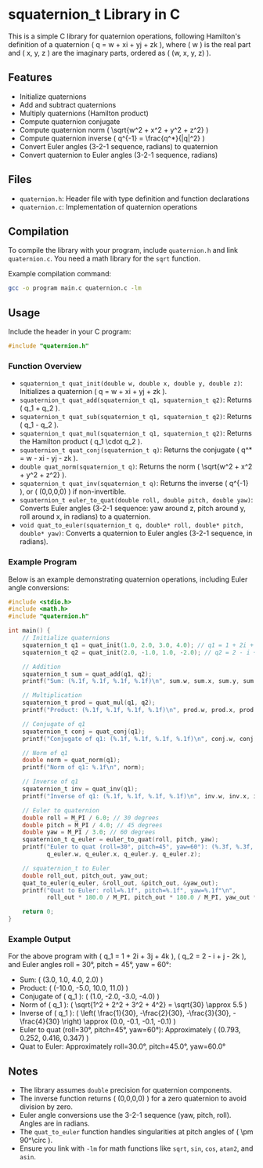 # squaternion_t Library in C

This is a simple C library for quaternion operations, following Hamilton's definition of a quaternion \( q = w + xi + yj + zk \), where \( w \) is the real part and \( x, y, z \) are the imaginary parts, ordered as \( (w, x, y, z) \).

## Features

- Initialize quaternions
- Add and subtract quaternions
- Multiply quaternions (Hamilton product)
- Compute quaternion conjugate
- Compute quaternion norm \( \sqrt{w^2 + x^2 + y^2 + z^2} \)
- Compute quaternion inverse \( q^{-1} = \frac{q^*}{|q|^2} \)
- Convert Euler angles (3-2-1 sequence, radians) to quaternion
- Convert quaternion to Euler angles (3-2-1 sequence, radians)

## Files

- `quaternion.h`: Header file with type definition and function declarations
- `quaternion.c`: Implementation of quaternion operations

## Compilation

To compile the library with your program, include `quaternion.h` and link `quaternion.c`. You need a math library for the `sqrt` function.

Example compilation command:

```bash
gcc -o program main.c quaternion.c -lm
```

## Usage

Include the header in your C program:

```c
#include "quaternion.h"
```

### Function Overview

- `squaternion_t quat_init(double w, double x, double y, double z)`: Initializes a quaternion \( q = w + xi + yj + zk \).
- `squaternion_t quat_add(squaternion_t q1, squaternion_t q2)`: Returns \( q_1 + q_2 \).
- `squaternion_t quat_sub(squaternion_t q1, squaternion_t q2)`: Returns \( q_1 - q_2 \).
- `squaternion_t quat_mul(squaternion_t q1, squaternion_t q2)`: Returns the Hamilton product \( q_1 \cdot q_2 \).
- `squaternion_t quat_conj(squaternion_t q)`: Returns the conjugate \( q^* = w - xi - yj - zk \).
- `double quat_norm(squaternion_t q)`: Returns the norm \( \sqrt{w^2 + x^2 + y^2 + z^2} \).
- `squaternion_t quat_inv(squaternion_t q)`: Returns the inverse \( q^{-1} \), or \( (0,0,0,0) \) if non-invertible.
- `squaternion_t euler_to_quat(double roll, double pitch, double yaw)`: Converts Euler angles (3-2-1 sequence: yaw around z, pitch around y, roll around x, in radians) to a quaternion.
- `void quat_to_euler(squaternion_t q, double* roll, double* pitch, double* yaw)`: Converts a quaternion to Euler angles (3-2-1 sequence, in radians).

### Example Program

Below is an example demonstrating quaternion operations, including Euler angle conversions:

```c
#include <stdio.h>
#include <math.h>
#include "quaternion.h"

int main() {
    // Initialize quaternions
    squaternion_t q1 = quat_init(1.0, 2.0, 3.0, 4.0); // q1 = 1 + 2i + 3j + 4k
    squaternion_t q2 = quat_init(2.0, -1.0, 1.0, -2.0); // q2 = 2 - i + j - 2k

    // Addition
    squaternion_t sum = quat_add(q1, q2);
    printf("Sum: (%.1f, %.1f, %.1f, %.1f)\n", sum.w, sum.x, sum.y, sum.z);

    // Multiplication
    squaternion_t prod = quat_mul(q1, q2);
    printf("Product: (%.1f, %.1f, %.1f, %.1f)\n", prod.w, prod.x, prod.y, prod.z);

    // Conjugate of q1
    squaternion_t conj = quat_conj(q1);
    printf("Conjugate of q1: (%.1f, %.1f, %.1f, %.1f)\n", conj.w, conj.x, conj.y, conj.z);

    // Norm of q1
    double norm = quat_norm(q1);
    printf("Norm of q1: %.1f\n", norm);

    // Inverse of q1
    squaternion_t inv = quat_inv(q1);
    printf("Inverse of q1: (%.1f, %.1f, %.1f, %.1f)\n", inv.w, inv.x, inv.y, inv.z);

    // Euler to quaternion
    double roll = M_PI / 6.0; // 30 degrees
    double pitch = M_PI / 4.0; // 45 degrees
    double yaw = M_PI / 3.0; // 60 degrees
    squaternion_t q_euler = euler_to_quat(roll, pitch, yaw);
    printf("Euler to quat (roll=30°, pitch=45°, yaw=60°): (%.3f, %.3f, %.3f, %.3f)\n",
           q_euler.w, q_euler.x, q_euler.y, q_euler.z);

    // squaternion_t to Euler
    double roll_out, pitch_out, yaw_out;
    quat_to_euler(q_euler, &roll_out, &pitch_out, &yaw_out);
    printf("Quat to Euler: roll=%.1f°, pitch=%.1f°, yaw=%.1f°\n",
           roll_out * 180.0 / M_PI, pitch_out * 180.0 / M_PI, yaw_out * 180.0 / M_PI);

    return 0;
}
```

### Example Output

For the above program with \( q_1 = 1 + 2i + 3j + 4k \), \( q_2 = 2 - i + j - 2k \), and Euler angles roll = 30°, pitch = 45°, yaw = 60°:

- Sum: \( (3.0, 1.0, 4.0, 2.0) \)
- Product: \( (-10.0, -5.0, 10.0, 11.0) \)
- Conjugate of \( q_1 \): \( (1.0, -2.0, -3.0, -4.0) \)
- Norm of \( q_1 \): \( \sqrt{1^2 + 2^2 + 3^2 + 4^2} = \sqrt{30} \approx 5.5 \)
- Inverse of \( q_1 \): \( \left( \frac{1}{30}, -\frac{2}{30}, -\frac{3}{30}, -\frac{4}{30} \right) \approx (0.0, -0.1, -0.1, -0.1) \)
- Euler to quat (roll=30°, pitch=45°, yaw=60°): Approximately \( (0.793, 0.252, 0.416, 0.347) \)
- Quat to Euler: Approximately roll=30.0°, pitch=45.0°, yaw=60.0°

## Notes

- The library assumes `double` precision for quaternion components.
- The inverse function returns \( (0,0,0,0) \) for a zero quaternion to avoid division by zero.
- Euler angle conversions use the 3-2-1 sequence (yaw, pitch, roll). Angles are in radians.
- The `quat_to_euler` function handles singularities at pitch angles of \( \pm 90^\circ \).
- Ensure you link with `-lm` for math functions like `sqrt`, `sin`, `cos`, `atan2`, and `asin`.